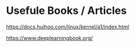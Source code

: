 # Usefule Books / Articles
https://docs.huihoo.com/linux/kernel/a1/index.html

https://www.deeplearningbook.org/